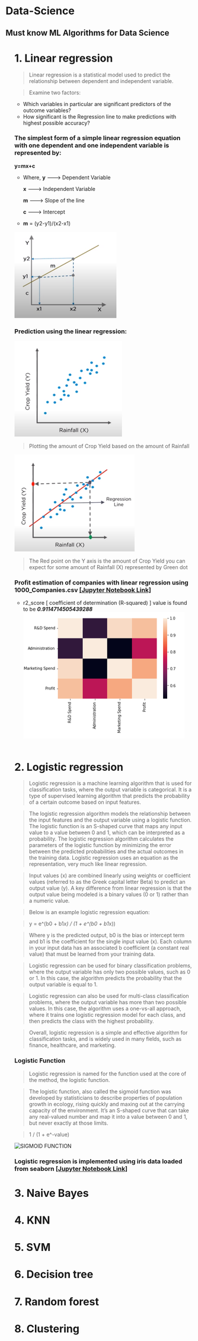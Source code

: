 # Data-Science
## Must know ML Algorithms for Data Science
<ul>
  <h1>1. Linear regression</h1>

> Linear regression is a statistical model used to predict the relationship between dependent and independent variable.

> Examine two factors:
  - Which variables in particular are significant predictors of the outcome variables?
  - How significant is the Regression line to make predictions with highest possible accuracy?
  
### The simplest form of a simple linear regression equation with one dependent and one independent variable is represented by:
   **y=mx+c**
  - Where,
    **y** ---> Dependent Variable  
          
    **x** ---> Independent Variable
    
    **m** ---> Slope of the line  
    
    **c** ---> Intercept
  -  **m** = (y2-y1)/(x2-x1)
    
![Linear Regression](/images/regression.png)

### Prediction using the linear regression:

![Plot1](/images/prediction1.png)

> Plotting the amount of Crop Yield based on the amount of Rainfall




![Plot2](/images/prediction2.png)

> The Red point on the Y axis is the amount of Crop Yield you can expect for some amount of Rainfall (X) represented by Green dot 


### Profit estimation of companies with linear regression using 1000_Companies.csv [[Jupyter Notebook Link]](https://github.com/sobit-nep/Data-Science/blob/main/linear_regression_.ipynb)
  - r2_score [ coefficient of determination (R-squared) ] value is found to be ***0.9114714505439288***
![Correlation matrix](/images/matrix.png)
</br>
  <h1>2. Logistic regression</h1></li>

> Logistic regression is a machine learning algorithm that is used for classification tasks, where the output variable is categorical. It is a type of supervised learning algorithm that predicts the probability of a certain outcome based on input features.

> The logistic regression algorithm models the relationship between the input features and the output variable using a logistic function. The logistic function is an S-shaped curve that maps any input value to a value between 0 and 1, which can be interpreted as a probability. The logistic regression algorithm calculates the parameters of the logistic function by minimizing the error between the predicted probabilities and the actual outcomes in the training data.
> Logistic regression uses an equation as the representation, very much like linear regression.

> Input values (x) are combined linearly using weights or coefficient values (referred to as the Greek capital letter Beta) to predict an output value (y). A key difference from linear regression is that the output value being modeled is a binary values (0 or 1) rather than a numeric value.

> Below is an example logistic regression equation:

> y = e^(b0 + b1*x) / (1 + e^(b0 + b1*x))

> Where y is the predicted output, b0 is the bias or intercept term and b1 is the coefficient for the single input value (x). Each column in your input data has an associated b coefficient (a constant real value) that must be learned from your training data.

> Logistic regression can be used for binary classification problems, where the output variable has only two possible values, such as 0 or 1. In this case, the algorithm predicts the probability that the output variable is equal to 1.

> Logistic regression can also be used for multi-class classification problems, where the output variable has more than two possible values. In this case, the algorithm uses a one-vs-all approach, where it trains one logistic regression model for each class, and then predicts the class with the highest probability.

> Overall, logistic regression is a simple and effective algorithm for classification tasks, and is widely used in many fields, such as finance, healthcare, and marketing.

<h3>Logistic Function</h3>

> Logistic regression is named for the function used at the core of the method, the logistic function.

> The logistic function, also called the sigmoid function was developed by statisticians to describe properties of population growth in ecology, rising quickly and maxing out at the carrying capacity of the environment. It’s an S-shaped curve that can take any real-valued number and map it into a value between 0 and 1, but never exactly at those limits.

> 1 / (1 + e^-value)

![SIGMOID FUNCTION](https://github.com/sobit-nep/Data-Science/assets/65544518/33445062-6b7d-4774-96dd-8633f3b722db)
### Logistic regression is implemented using iris data loaded from seaborn [[Jupyter Notebook Link]](https://github.com/sobit-nep/Data-Science/blob/main/logistic_regression.ipynb)

<h1>3. Naive Bayes</h1>
<h1>4. KNN</h1>
<h1>5. SVM</h1>
<h1>6. Decision tree</h1>
<h1>7. Random forest</h1>
<h1>8. Clustering</h1>
